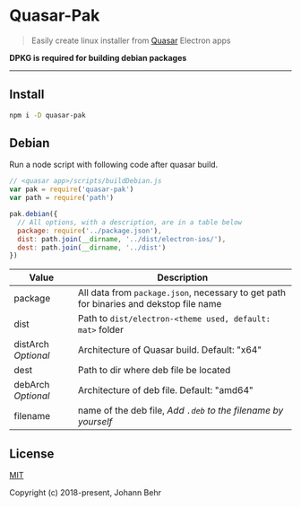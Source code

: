 # Quasar-Pak

> Easily create linux installer from [Quasar](https://quasar-framework.org/) Electron apps

**DPKG is required for building debian packages**

* * *

## Install

```bash
npm i -D quasar-pak
```

## Debian

Run a node script with following code after quasar build.

```javascript
// <quasar app>/scripts/buildDebian.js
var pak = require('quasar-pak')
var path = require('path')

pak.debian({
  // All options, with a description, are in a table below
  package: require('../package.json'),
  dist: path.join(__dirname, '../dist/electron-ios/'),
  dest: path.join(__dirname, '../dist')
})
```

| Value               | Description                                                                            |
| ------------------- | -------------------------------------------------------------------------------------- |
| package             | All data from `package.json`, necessary to get path for binaries and dekstop file name |
| dist                | Path to `dist/electron-<theme used, default: mat>` folder                              |
| distArch _Optional_ | Architecture of Quasar build. Default: "x64"                                           |
| dest                | Path to dir where deb file be located                                                  |
| debArch _Optional_  | Architecture of deb file. Default: "amd64"                                             |
| filename            | name of the deb file, _Add `.deb` to the filename by yourself_                         |

## License

[MIT](http://opensource.org/licenses/MIT)

Copyright (c) 2018-present, Johann Behr
